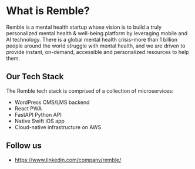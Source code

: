 # What is Remble?

Remble is a mental health startup whose vision is to build a truly personalized mental health & well-being platform by leveraging mobile and AI technology. There is a global mental health crisis–more than 1 billion people around the world struggle with mental health, and we are driven to provide instant, on-demand, accessible and personalized resources to help them.

## Our Tech Stack

The Remble tech stack is comprised of a collection of microservices:  

* WordPress CMS/LMS backend
* React PWA
* FastAPI Python API
* Native Swift iOS app
* Cloud-native infrastructure on AWS

## Follow us

* https://www.linkedin.com/company/remble/
